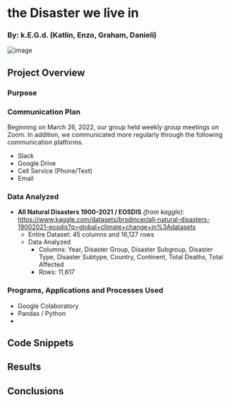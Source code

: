 # the Disaster we live in
### By: k.E.G.d. (Katlin, Enzo, Graham, Danieli)

![image](https://user-images.githubusercontent.com/92705556/163100279-0a091a96-46f8-4579-9531-f9f4bac3e4e8.png)


## Project Overview

### Purpose

### Communication Plan
Beginning on March 26, 2022, our group held weekly group meetings on Zoom.  In addition, we communicated more regularly through the following communication platforms.  
- Slack
- Google Drive
- Cell Service (Phone/Text)
- Email

### Data Analyzed
- **All Natural Disasters 1900-2021 / EOSDIS** *(from kaggle)*: https://www.kaggle.com/datasets/brsdincer/all-natural-disasters-19002021-eosdis?q=global+climate+change+in%3Adatasets
    - Entire Dataset: 45 columns and 16,127 rows 
    - Data Analyzed 
        - Columns: Year, Disaster Group, Disaster Subgroup, Disaster Type, Disaster Subtype, Country, Continent, Total Deaths, Total Affected
        - Rows: 11,617

### Programs, Applications and Processes Used
- Google Colaboratory
- Pandas / Python
- 

## Code Snippets

## Results

## Conclusions
